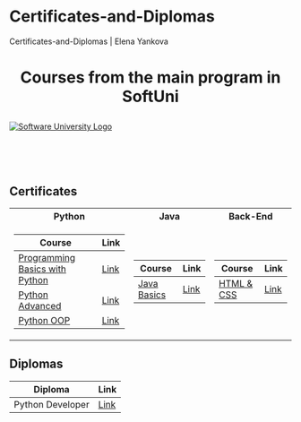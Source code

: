 # Certificates-and-Diplomas
Certificates-and-Diplomas | Elena Yankova

# <p align="center"> Courses from the main program in SoftUni <p>

<a href="https://softuni.bg/trainings/courses" rel="Courses"><img src="https://softuni.bg/content/images/svg-logos/software-university-logo.svg?sanitize=true" alt="Software University Logo"></a>

<br/>
<br/>
<br/>

<h2> Certificates </h2>

<table>

<tr>
  <th> Python </th>
  <th> Java </th>
  <th> Back-End </th>
</tr>

<tr>
<td>

| **Course**                                                            | **Link**                                                   |
| --------------------------------------------------------------------- | ---------------------------------------------------------- |
| <a href="https://softuni.bg/users/profile/trainings?username=EIena#course-instance-4130" > Programming Basics with Python </a>         | <a href="https://softuni.bg/users/profile/certificates?username=EIena"> Link</a> |
| <a href="https://softuni.bg/trainings/2348/csharp-advanced-may-2019"> Python Advanced </a>                                             | <a href="https://softuni.bg/certificates/details/67808/53c65af2"> Link</a> |
| <a href="https://softuni.bg/trainings/2349/csharp-oop-june-2019"> Python OOP </a>                                                      | <a href="https://softuni.bg/certificates/details/69879/170aecca"> Link</a> |

</td>
<td>

| **Course**                                                                                  | **Link**                                                                    |
| ------------------------------------------------------------------------------------------- | --------------------------------------------------------------------------- |
| <a href="https://softuni.bg/users/profile/trainings?username=EIena#course-instance-3990"> Java Basics </a>          | <a href="https://softuni.bg/users/profile/certificates?username=EIena"> Link </a> |

</td>

<td>

| **Course**                                                                               | **Link**                                                                    |
| ---------------------------------------------------------------------------------------- | --------------------------------------------------------------------------- |
| <a href="https://softuni.bg/trainings/3122/html-and-css-september-2020"> HTML & CSS </a> | <a href="https://softuni.bg/certificates"> Link </a> |

</td>
</tr>

</table>

<h2> Diplomas </h2>

<td>

| **Diploma**      | **Link**                                                                    |
| ---------------- | --------------------------------------------------------------------------- |
| Python Developer | <a href="https://softuni.bg/certificates/"> Link </a> |

</td>

